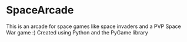 # SpaceArcade
This is an arcade for space games like space invaders and a PVP Space War game :)
Created using Python and the PyGame library
